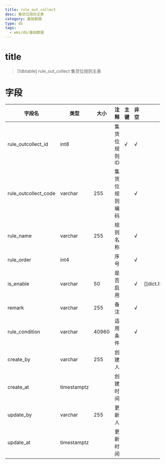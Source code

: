 ```yaml
---
title: rule_out_collect
desc: 集货位规则主表
category: 基础数据
type: db
tags:
  - wms/db/基础数据
---
```


# title
>[!dbtable] rule_out_collect
> 集货位规则主表

# 字段
| 字段名 | 类型 | 大小 | 注释 | 主键 | 非空 | 关联 |
| --- | --- | --- | --- | --- | --- | --- |
| rule_outcollect_id | int8 |  | 集货位规则ID | √ | √ |  |
| rule_outcollect_code | varchar | 255 | 集货位规则编码 |  | √ |  |
| rule_name | varchar | 255 | 规则名称 |  | √ |  |
| rule_order | int4 |  | 序号 |  | √ |  |
| is_enable | varchar | 50 | 是否启用 |  | √ | [[dict.IS_ENABLE]] |
| remark | varchar | 255 | 备注 |  | √ |  |
| rule_condition | varchar | 40960 | 适用条件 |  | √ |  |
| create_by | varchar | 255 | 创建人 |  |  |  |
| create_at | timestamptz |  | 创建时间 |  |  |  |
| update_by | varchar | 255 | 更新人 |  |  |  |
| update_at | timestamptz |  | 更新时间 |  |  |  |

